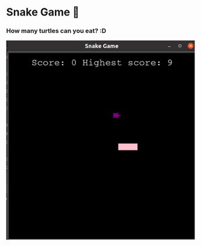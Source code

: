 # Snake Game 🐍
### How many turtles can you eat? :D


![image](https://github.com/AlinaDbeep/Snake_game/blob/main/Screenshot%20from%202022-01-29%2022-44-25.png?raw=true)
